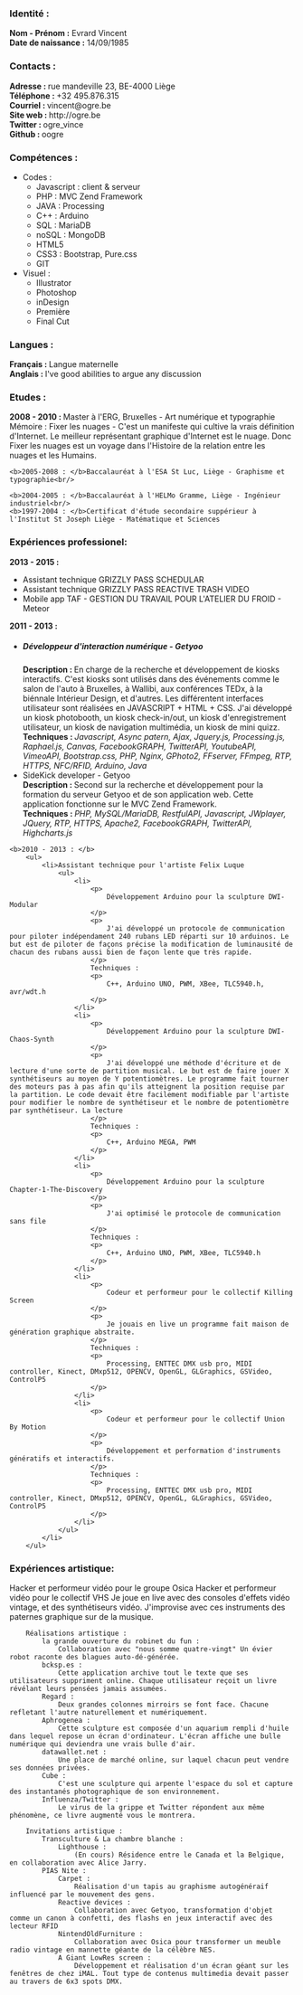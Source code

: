 <h3>Identité :</h3>
<p>
	<b>Nom - Prénom :</b> Evrard Vincent<br/>
	<b>Date de naissance :</b> 14/09/1985
</p>
<h3>Contacts :</h3>
<p>
	<b>Adresse : </b>rue mandeville 23, BE-4000 Liège<br/>
	<b>Téléphone : </b>+32 495.876.315<br/>
	<b>Courriel : </b>vincent@ogre.be<br/>
	<b>Site web : </b>http://ogre.be<br/>
	<b>Twitter : </b>ogre_vince<br/>
	<b>Github : </b>oogre
</p>
<h3>Compétences :</h3>
<ul>
	<li>Codes :
		<ul>
			<li>Javascript : client & serveur</li>
			<li>PHP : MVC Zend Framework</li>
			<li>JAVA : Processing</li>
			<li>C++ : Arduino</li>
			<li>SQL : MariaDB</li>
			<li>noSQL : MongoDB</li>
			<li>HTML5</li>
			<li>CSS3 : Bootstrap, Pure.css</li>
			<li>GIT</li>
		</ul>
	</li>
	<li>Visuel :
		<ul>
			<li>Illustrator</li>
			<li>Photoshop</li>
			<li>inDesign</li>
			<li>Première</li>
			<li>Final Cut</li>
		</ul>
	</li>
</ul>

<h3>Langues :</h3>
<p>
	<b>Français : </b>Langue maternelle<br/>
	<b>Anglais : </b>I've good abilities to argue any discussion
</p>
<h3>Etudes :</h3>
<p>
	<b>2008 - 2010 : </b>Master à l'ERG, Bruxelles - Art numérique et typographie<br/>
		Mémoire : 
			Fixer les nuages - C'est un manifeste qui cultive la vrais définition d'Internet. 
			Le meilleur représentant graphique d'Internet est le nuage. Donc Fixer les nuages
			est un voyage dans l'Histoire de la relation entre les nuages et les Humains.<br/>
	
	<b>2005-2008 : </b>Baccalauréat à l'ESA St Luc, Liège - Graphisme et typographie<br/>
	
	<b>2004-2005 : </b>Baccalauréat à l'HELMo Gramme, Liège - Ingénieur industriel<br/>
	<b>1997-2004 : </b>Certificat d'étude secondaire suppérieur à l'Institut St Joseph Liège - Matématique et Sciences
</p>
<h3>Expériences professionel:</h3>
<p>
	<b>2013 - 2015 : </b>
		<ul>
			<li>Assistant technique GRIZZLY PASS SCHEDULAR</li>
			<li>Assistant technique GRIZZLY PASS REACTIVE TRASH VIDEO</li>
			<li>Mobile app TAF - GESTION DU TRAVAIL POUR L'ATELIER DU FROID - Meteor</li>
		</ul>
	<b>2011 - 2013 : </b>
		<ul>
			<li><h5>Développeur d'interaction numérique - Getyoo</h5>
				<b>Description : </b>En charge de la recherche et développement de kiosks interactifs. C'est kiosks sont utilisés dans des événements comme le salon de l'auto à Bruxelles, à Wallibi, aux conférences TEDx, à la biénnale Intérieur Design, et d'autres. Les différentent interfaces utilisateur sont réalisées en JAVASCRIPT + HTML + CSS. J'ai développé un kiosk photobooth, un kiosk check-in/out, un kiosk d'enregistrement utilisateur, un kiosk de navigation multimédia, un kiosk de mini quizz.<br/>
				<b>Techniques : </b><i>Javascript, Async patern, Ajax, Jquery.js, Processing.js, Raphael.js, Canvas, FacebookGRAPH, TwitterAPI, YoutubeAPI, VimeoAPI, Bootstrap.css, PHP, Nginx, GPhoto2, FFserver, FFmpeg, RTP, HTTPS, NFC/RFID, Arduino, Java</i>
			</li>
			<li>SideKick developer - Getyoo<br/>
				<b>Description : </b>Second sur la recherche et développement pour la formation du serveur Getyoo et de son application web. Cette application fonctionne sur le MVC Zend Framework. <br/>
				<b>Techniques : </b><i>PHP, MySQL/MariaDB, RestfulAPI, Javascript, JWplayer, JQuery, RTP, HTTPS, Apache2, FacebookGRAPH, TwitterAPI, Highcharts.js</i>
			</li>
		</ul>
	
	<b>2010 - 2013 : </b>
		<ul>
			<li>Assistant technique pour l'artiste Felix Luque
				<ul>
					<li>
						<p>
							Développement Arduino pour la sculpture DWI-Modular
						</p>
						<p>
							J'ai développé un protocole de communication pour piloter indépendament 240 rubans LED réparti sur 10 arduinos. Le but est de piloter de façons précise la modification de luminausité de chacun des rubans aussi bien de façon lente que très rapide.
						</p>
						Techniques : 
						<p>
							C++, Arduino UNO, PWM, XBee, TLC5940.h, avr/wdt.h
						</p>
					</li>
					<li>
						<p>
							Développement Arduino pour la sculpture DWI-Chaos-Synth
						</p>
						<p>
							J'ai développé une méthode d'écriture et de lecture d'une sorte de partition musical. Le but est de faire jouer X synthétiseurs au moyen de Y potentiomètres. Le programme fait tourner des moteurs pas à pas afin qu'ils atteignent la position requise par la partition. Le code devait être facilement modifiable par l'artiste pour modifier le nombre de synthétiseur et le nombre de potentiomètre par synthétiseur. La lecture
						</p>
						Techniques : 
						<p>
							C++, Arduino MEGA, PWM
						</p>
					</li>
					<li>
						<p>
							Développement Arduino pour la sculpture Chapter-1-The-Discovery
						</p>
						<p>
							J'ai optimisé le protocole de communication sans file
						</p>
						Techniques : 
						<p>
							C++, Arduino UNO, PWM, XBee, TLC5940.h
						</p>
					</li>
					<li>
						<p>
							Codeur et performeur pour le collectif Killing Screen
						</p>
						<p>
							Je jouais en live un programme fait maison de génération graphique abstraite.
						</p>
						Techniques : 
						<p>
							Processing, ENTTEC DMX usb pro, MIDI controller, Kinect, DMxp512, OPENCV, OpenGL, GLGraphics, GSVideo, ControlP5
						</p>
					</li>
					<li>
						<p>
							Codeur et performeur pour le collectif Union By Motion
						</p>
						<p>
							Développement et performation d'instruments génératifs et interactifs. 
						</p>
						Techniques : 
						<p>
							Processing, ENTTEC DMX usb pro, MIDI controller, Kinect, DMxp512, OPENCV, OpenGL, GLGraphics, GSVideo, ControlP5
						</p>
					</li>
				</ul>
			</li>
		</ul>
</p>
<h3>Expériences artistique:</h3>
		Hacker et performeur vidéo pour le groupe Osica
		Hacker et performeur vidéo pour le collectif VHS
			Je joue en live avec des consoles d'effets vidéo vintage, et des synthétiseurs vidéo. J'improvise avec ces instruments des paternes graphique sur de la musique.

		Réalisations artistique : 
			la grande ouverture du robinet du fun : 
				Collaboration avec "nous somme quatre-vingt" Un évier robot raconte des blagues auto-dé-générée.
			bcksp.es : 
				Cette application archive tout le texte que ses utilisateurs suppriment online. Chaque utilisateur reçoit un livre révélant leurs pensées jamais assumées.
			Regard : 
				Deux grandes colonnes mirroirs se font face. Chacune refletant l'autre naturellement et numériquement.
			Aphrogenea : 
				Cette sculpture est composée d'un aquarium rempli d'huile dans lequel repose un écran d'ordinateur. L'écran affiche une bulle numérique qui deviendra une vrais bulle d'air.
			datawallet.net : 
				Une place de marché online, sur laquel chacun peut vendre ses données privées.
			Cube : 
				C'est une sculpture qui arpente l'espace du sol et capture des instantanés photographique de son environnement. 
			Influenza/Twitter : 
				Le virus de la grippe et Twitter répondent aux même phénomène, ce livre augmenté vous le montrera.

		Invitations artistique : 
			Transculture & La chambre blanche : 
				Lighthouse : 
					(En cours) Résidence entre le Canada et la Belgique, en collaboration avec Alice Jarry.
			PIAS Nite : 
				Carpet : 
					Réalisation d'un tapis au graphisme autogénéraif influencé par le mouvement des gens. 
				Reactive devices : 
					Collaboration avec Getyoo, transformation d'objet comme un canon à confetti, des flashs en jeux interactif avec des lecteur RFID
				NintendOldFurniture :
					Collaboration avec Osica pour transformer un meuble radio vintage en mannette géante de la célèbre NES.
				A Giant LowRes screen : 
					Développement et réalisation d'un écran géant sur les fenêtres de chez iMAL. Tout type de contenus multimedia devait passer au travers de 6x3 spots DMX.
